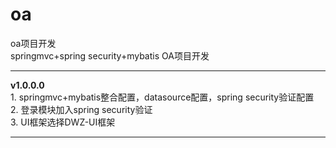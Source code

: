 # oa
oa项目开发  
springmvc+spring security+mybatis OA项目开发  

---
__v1.0.0.0__  
		1. springmvc+mybatis整合配置，datasource配置，spring security验证配置  
		2. 登录模块加入spring security验证  
		3. UI框架选择DWZ-UI框架  
	
---	